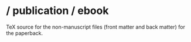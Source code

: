 # / publication / ebook

TeX source for the non-manuscript files (front matter and back matter) for the paperback.
